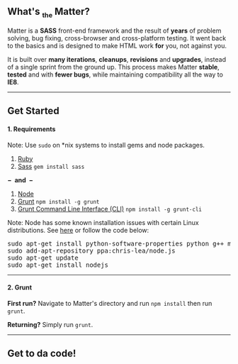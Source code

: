 ## What's <sub><small class="light-gray">the</small></sub> Matter?

Matter is a **SASS** front-end framework and the result of **years** of problem solving, bug fixing, cross-browser and cross-platform testing. It went back to the basics and is designed to make HTML work **for** you, not against you.

It is built over **many iterations**, **cleanups**, **revisions** and **upgrades**, instead of a single sprint from the ground up. This process makes Matter **stable**, **tested** and with **fewer bugs**, while maintaining compatibility all the way to **IE8**.

* * *

[](#)

## Get Started

#### 1\. Requirements

Note: Use `sudo` on *nix systems to install gems and node packages.

1.  [Ruby](http://rubyinstaller.org/)
2.  [Sass](http://sass-lang.com/) `gem install sass`

**−  and  −**

1.  [Node](http://nodejs.org/)
2.  [Grunt](https://www.npmjs.com/package/grunt) `npm install -g grunt`
3.  [Grunt Command Line Interface (CLI)](https://www.npmjs.com/package/grunt-cli) `npm install -g grunt-cli`

Note: Node has some known installation issues with certain Linux distributions. See [here](https://github.com/joyent/node/wiki/Installing-Node.js-via-package-manager#ubuntu-mint-elementary-os) or follow the code below:

<pre>sudo apt-get install python-software-properties python g++ make
sudo add-apt-repository ppa:chris-lea/node.js
sudo apt-get update
sudo apt-get install nodejs
</pre>

* * *

#### 2\. Grunt

**First run?** Navigate to Matter's directory and run `npm install` then run `grunt`.

**Returning?** Simply run `grunt`.

* * *

## Get to da code!
